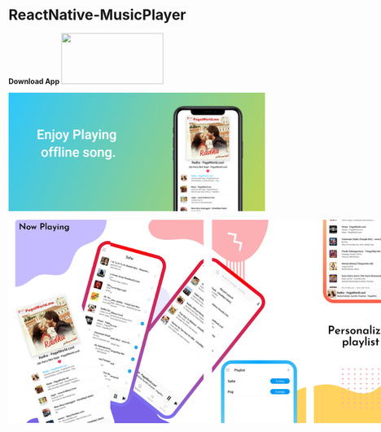 # ReactNative-MusicPlayer




<div style="width:100%;height:200;"> 
  <b style="margin-top:-20px">Download App</b>
  <a href="https://play.google.com/store/apps/details?id=com.vion"> <img src="https://john-darke.co.uk/wp-content/uploads/2018/10/DOWNLOAD-PLAYSTORE-21.png.renditions.extra-small.png" width="200px" height="100px"/></a></div>
  
  ![](screenshots/image1.png)
  
  
<div style="display:flex;width:auto;height:auto;">
 <img src="screenshots/img1.png" width="200px" height="400px"/>
  <img src="screenshots/img2.png" width="200px" height="400px"/>
  <img src="screenshots/img3.png" width="200px" height="400px"/>
  <img src="screenshots/img4.png" width="200px" height="400px"/>
  <img src="screenshots/img5.png" width="200px" height="400px"/>
   
    
  <div>
    
    
  
    



